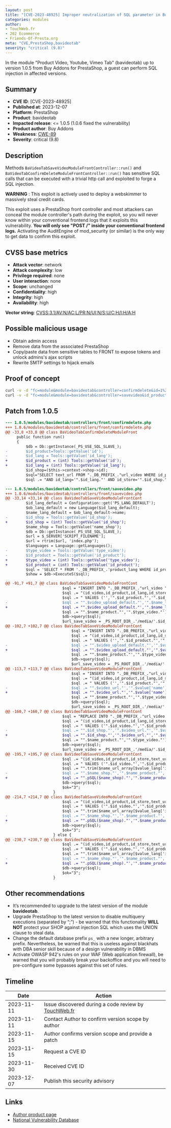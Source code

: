 ```yaml
---
layout: post
title: "[CVE-2023-48925] Improper neutralization of SQL parameter in Buy Addons - Product Video, Youtube, Vimeo Tab module for PrestaShop"
categories: modules
author:
- TouchWeb.fr
- 202 Ecommerce
- Friends-Of-Presta.org
meta: "CVE,PrestaShop,bavideotab"
severity: "critical (9.8)"
---
```


In the module "Product Video, Youtube, Vimeo Tab" (bavideotab) up to version 1.0.5 from Buy Addons for PrestaShop, a guest can perform SQL injection in affected versions.

## Summary

* **CVE ID**: [CVE-2023-48925]
* **Published at**: 2023-12-07
* **Platform**: PrestaShop
* **Product**: bavideotab
* **Impacted release**: <= 1.0.5 (1.0.6 fixed the vulnerability)
* **Product author**: Buy Addons
* **Weakness**: [CWE-89](https://cwe.mitre.org/data/definitions/89.html)
* **Severity**: critical (9.8)

## Description

Methods `BaVideoTabSaveVideoModuleFrontController::run()` and `BaVideoTabConfirmDeleteModuleFrontController::run()` has sensitive SQL calls that can be executed with a trivial http call and exploited to forge a SQL injection.

**WARNING** : This exploit is actively used to deploy a webskimmer to massively steal credit cards.

This exploit uses a PrestaShop front controller and most attackers can conceal the module controller's path during the exploit, so you will never know within your conventional frontend logs that it exploits this vulnerability. **You will only see "POST /" inside your conventional frontend logs.** Activating the AuditEngine of mod_security (or similar) is the only way to get data to confirm this exploit.

## CVSS base metrics

* **Attack vector**: network
* **Attack complexity**: low
* **Privilege required**: none
* **User interaction**: none
* **Scope**: unchanged
* **Confidentiality**: high
* **Integrity**: high
* **Availability**: high

**Vector string**: [CVSS:3.1/AV:N/AC:L/PR:N/UI:N/S:U/C:H/I:H/A:H](https://nvd.nist.gov/vuln-metrics/cvss/v3-calculator?vector=AV:N/AC:L/PR:N/UI:N/S:U/C:H/I:H/A:H)

## Possible malicious usage

* Obtain admin access
* Remove data from the associated PrestaShop
* Copy/paste data from sensitive tables to FRONT to expose tokens and unlock admins's ajax scripts
* Rewrite SMTP settings to hijack emails


## Proof of concept


```bash
curl -v -d "fc=module&module=bavideotab&controller=confirmdelete&id=1%27;select(0x73656C65637420736C656570283432293B)INTO@a;prepare`b`from@a;execute`b`;--&id_lang=1" 'https://preprod.X/'
curl -v -d "fc=module&module=bavideotab&controller=savevideo&id_product=1%22;select(0x73656C65637420736C656570283432293B)INTO@a;prepare`b`from@a;execute`b`;--&id_lang=1" 'https://preprod.X/'
```

## Patch from 1.0.5

```diff
--- 1.0.5/modules/bavideotab/controllers/front/confirmdelete.php
+++ 1.0.6/modules/bavideotab/controllers/front/confirmdelete.php
@@ -33,8 +33,8 @@ class BaVideoTabConfirmDeleteModuleFront
     public function run()
     {
         $db = Db::getInstance(_PS_USE_SQL_SLAVE_);
-        $id_product=Tools::getValue('id');
-        $id_lang = Tools::getValue('id_lang');
+        $id_product = (int) Tools::getValue('id');
+        $id_lang = (int) Tools::getValue('id_lang');
         $id_shop=($this->context->shop->id);
         $sql="SELECT text_url FROM "._DB_PREFIX_."url_video WHERE id_product='".$id_product."'";
         $sql .= "AND id_lang='".$id_lang."' AND id_store='".$id_shop."' AND type = 1 ";

```

```diff
--- 1.0.5/modules/bavideotab/controllers/front/savevideo.php
+++ 1.0.6/modules/bavideotab/controllers/front/savevideo.php
@@ -33,14 +33,14 @@ class BaVideoTabSaveVideoModuleFrontCont
         $id_lang_default = Configuration::get('PS_LANG_DEFAULT');
         $ob_lang_default = new Language($id_lang_default);
         $name_lang_default = $ob_lang_default->name;
-        $id_shop = Tools::getValue('id_shop');
+        $id_shop = (int) Tools::getValue('id_shop');
         $name_shop = Tools::getValue('name_shop');
         $db = Db::getInstance(_PS_USE_SQL_SLAVE_);
         $url = $_SERVER['SCRIPT_FILENAME'];
         $url = rtrim($url, 'index.php');
         $languages = Language::getLanguages();
-        $type_video = Tools::getValue('type_video');
-        $id_product = Tools::getValue('id_product');
+        $type_video = (int) Tools::getValue('type_video');
+        $id_product = (int) Tools::getValue('id_product');
         $sql = 'SELECT * FROM '._DB_PREFIX_.'product_lang WHERE id_product="'.$id_product.'"';
         $show = $db->ExecuteS($sql);

@@ -91,7 +91,7 @@ class BaVideoTabSaveVideoModuleFrontCont
                         $sql = "INSERT INTO "._DB_PREFIX_."url_video ";
                         $sql .= "(id_video,id_product,id_lang,id_store,text_url,language,shop,name_product,type)";
                         $sql .= " VALUES ('','".$id_product."','".$id_lang_default."','".$id_shop."','";
-                        $sql .= "".$video_upload_default."','".$name_lang_default."','".$name_shop."','";
+                        $sql .= "".$video_upload_default."','".$name_lang_default."','".pSQL($name_shop)."','";
                         $sql .= "".$name_product."','".$type_video."')";
                         $db->query($sql);
                         $url_save_video = _PS_ROOT_DIR_.'/media/'.$id_shop."/".$id_product."/";
@@ -102,7 +102,7 @@ class BaVideoTabSaveVideoModuleFrontCont
                             $sql = "INSERT INTO "._DB_PREFIX_."url_video ";
                             $sql .= "(id_video,id_product,id_lang,id_store,text_url,language,shop,name_product,type)";
                             $sql .= " VALUES ('','".$id_product."','".$value['id_lang']."','".$id_shop."','";
-                            $sql .= "".$video_upload_default."','".$value['name']."','".$name_shop."','";
+                            $sql .= "".$video_upload_default."','".$value['name']."','".pSQL($name_shop)."','";
                             $sql .= "".$name_product."','".$type_video."')";
                             $db->query($sql);
                             $url_save_video = _PS_ROOT_DIR_.'/media/'.$id_shop."/".$id_product."/";
@@ -113,7 +113,7 @@ class BaVideoTabSaveVideoModuleFrontCont
                             $sql = "INSERT INTO "._DB_PREFIX_."url_video ";
                             $sql .= "(id_video,id_product,id_lang,id_store,text_url,language,shop,name_product,type)";
                             $sql .= " VALUES ('','".$id_product."','".$value['id_lang']."','".$id_shop."','";
-                            $sql .= "".$video_url."','".$value['name']."','".$name_shop."','";
+                            $sql .= "".$video_url."','".$value['name']."','".pSQL($name_shop)."','";
                             $sql .= "".$name_product."','".$type_video."')";
                             $db->query($sql);
                             $url_save_video = _PS_ROOT_DIR_.'/media/'.$id_shop."/".$id_product."/";
@@ -160,7 +160,7 @@ class BaVideoTabSaveVideoModuleFrontCont
                         $sql = "REPLACE INTO "._DB_PREFIX_."url_video ";
                         $sql .= "(id_video,id_product,id_lang,id_store,text_url,language,shop,name_product,type)";
                         $sql .= " VALUES ('".$id_video."','".$id_product."','".$value['id_lang']."','";
-                        $sql .= "".$id_shop."','".$video_url."','".$value['name']."','".$name_shop."','";
+                        $sql .= "".$id_shop."','".$video_url."','".$value['name']."','".pSQL($name_shop)."','";
                         $sql .= "".$name_product."','".$type_video."')";
                         $db->query($sql);
                         $url_save_video = _PS_ROOT_DIR_.'/media/'.$id_shop."/".$id_product."/";
@@ -195,7 +195,7 @@ class BaVideoTabSaveVideoModuleFrontCont
                         $sql .= "(id_video,id_product,id_store,text_url,language,shop,name_product,type,id_lang)";
                         $sql .= " VALUES ('".$id_video."','".$id_product."','".$id_shop."','";
                         $sql .= "".trim($name_url_array[$value_lang['id_lang']])."','".$value_lang['name']."','";
-                        $sql .= "".$name_shop."','".$name_product."','".$type_video."','".$value_lang['id_lang']."')";
+                        $sql .= "".pSQL($name_shop)."','".$name_product."','".$type_video."','".$value_lang['id_lang']."')";
                         $db->query($sql);
                         $ok="3";
                     }
@@ -214,7 +214,7 @@ class BaVideoTabSaveVideoModuleFrontCont
                         $sql .= "(id_video,id_product,id_store,text_url,language,shop,name_product,type,id_lang)";
                         $sql .= " VALUES ('".$id_video."','".$id_product."','".$id_shop."','";
                         $sql .= "".trim($name_url_array[$value_lang['id_lang']])."','".$value_lang['name']."','";
-                        $sql .= "".$name_shop."','".$name_product."','".$type_video."','".$value_lang['id_lang']."')";
+                        $sql .= "".pSQL($name_shop)."','".$name_product."','".$type_video."','".$value_lang['id_lang']."')";
                         $db->query($sql);
                         $ok="3";
                     } else {
@@ -230,7 +230,7 @@ class BaVideoTabSaveVideoModuleFrontCont
                         $sql .= "(id_video,id_product,id_store,text_url,language,shop,name_product,type,id_lang)";
                         $sql .= " VALUES ('".$id_video."','".$id_product."','".$id_shop."','";
                         $sql .= "".trim($name_url_array[$value_lang['id_lang']])."','".$value_lang['name']."','";
-                        $sql .= "".$name_shop."','".$name_product."','".$type_video."','".$value_lang['id_lang']."')";
+                        $sql .= "".pSQL($name_shop)."','".$name_product."','".$type_video."','".$value_lang['id_lang']."')";
                         $db->query($sql);
                         $ok="3";
                     }
```

## Other recommendations

* It’s recommended to upgrade to the latest version of the module **bavideotab**.
* Upgrade PrestaShop to the latest version to disable multiquery executions (separated by “;”) - be warned that this functionality **WILL NOT** protect your SHOP against injection SQL which uses the UNION clause to steal data.
* Change the default database prefix `ps_` with a new longer, arbitrary prefix. Nevertheless, be warned that this is useless against blackhats with DBA senior skill because of a design vulnerability in DBMS
* Activate OWASP 942's rules on your WAF (Web application firewall), be warned that you will probably break your backoffice and you will need to pre-configure some bypasses against this set of rules.

## Timeline

| Date | Action |
|--|--|
| 2023-11-11 | Issue discovered during a code review by [TouchWeb.fr](https://www.touchweb.fr) |
| 2023-11-11 | Contact Author to confirm version scope by author |
| 2023-11-15 | Author confirms version scope and provide a patch |
| 2023-11-15 | Request a CVE ID |
| 2023-11-30 | Received CVE ID |
| 2023-12-07 | Publish this security advisory |

## Links

* [Author product page](https://buy-addons.com/store/prestashop/module/product-video-youtube-vimeo-tab.html)
* [National Vulnerability Database](https://nvd.nist.gov/vuln/detail/CVE-2023-48925)
